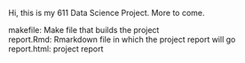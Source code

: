 Hi, this is my 611 Data Science Project. More to come.


makefile: Make file that builds the project  
report.Rmd: Rmarkdown file in which the project report will go  
report.html: project report

